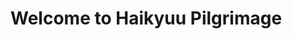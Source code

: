 <!DOCTYPE html>
<html lang="en">
<head>
    <meta charset="UTF-8">
    <meta name="viewport" content="width=device-width, initial-scale=1.0">
    <title>Haikyuu Pilgrimage</title>
</head>
<body>
    <h1>Welcome to Haikyuu Pilgrimage</h1>
</body>
</html>
